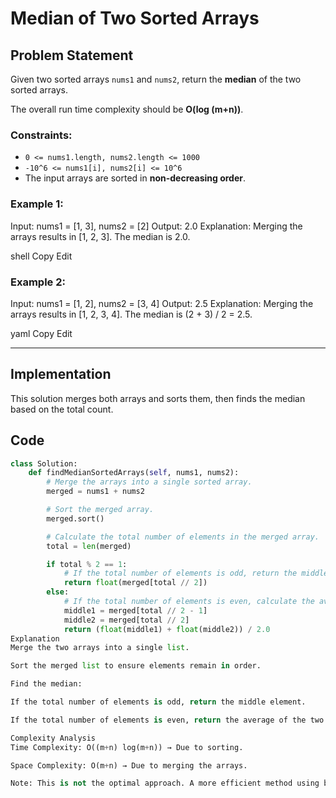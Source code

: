 # Median of Two Sorted Arrays

## Problem Statement
Given two sorted arrays `nums1` and `nums2`, return the **median** of the two sorted arrays.

The overall run time complexity should be **O(log (m+n))**.

### Constraints:
- `0 <= nums1.length, nums2.length <= 1000`
- `-10^6 <= nums1[i], nums2[i] <= 10^6`
- The input arrays are sorted in **non-decreasing order**.

### Example 1:
Input: nums1 = [1, 3], nums2 = [2] Output: 2.0 Explanation: Merging the arrays results in [1, 2, 3]. The median is 2.0.

shell
Copy
Edit

### Example 2:
Input: nums1 = [1, 2], nums2 = [3, 4] Output: 2.5 Explanation: Merging the arrays results in [1, 2, 3, 4]. The median is (2 + 3) / 2 = 2.5.

yaml
Copy
Edit

---

## Implementation
This solution merges both arrays and sorts them, then finds the median based on the total count.

## Code
```python
class Solution:
    def findMedianSortedArrays(self, nums1, nums2):
        # Merge the arrays into a single sorted array.
        merged = nums1 + nums2

        # Sort the merged array.
        merged.sort()

        # Calculate the total number of elements in the merged array.
        total = len(merged)

        if total % 2 == 1:
            # If the total number of elements is odd, return the middle element as the median.
            return float(merged[total // 2])
        else:
            # If the total number of elements is even, calculate the average of the two middle elements as the median.
            middle1 = merged[total // 2 - 1]
            middle2 = merged[total // 2]
            return (float(middle1) + float(middle2)) / 2.0
Explanation
Merge the two arrays into a single list.

Sort the merged list to ensure elements remain in order.

Find the median:

If the total number of elements is odd, return the middle element.

If the total number of elements is even, return the average of the two middle elements.

Complexity Analysis
Time Complexity: O((m+n) log(m+n)) → Due to sorting.

Space Complexity: O(m+n) → Due to merging the arrays.

Note: This is not the optimal approach. A more efficient method using binary search can achieve O(log (m+n)) complexity.


